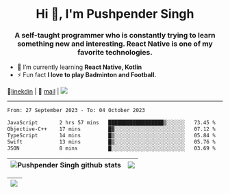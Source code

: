 <h1 align="center">Hi 👋, I'm Pushpender Singh</h1>
<h3 align="center">A self-taught programmer who is constantly trying to learn something new and interesting. React Native is one of my favorite technologies.</h3>

- 🌱 I’m currently learning **React Native, Kotlin**
- ⚡ Fun fact **I love to play Badminton and Football.**

👔[linekdin](https://www.linkedin.com/in/pushpender-singh-240061202/) | 📧 [mail](mailto:pushpendersingh694@gmail.com) | ![](https://komarev.com/ghpvc/?username=pushpender-singh-ap&color=blue)


---

<!--START_SECTION:waka-->

```txt
From: 27 September 2023 - To: 04 October 2023

JavaScript       2 hrs 57 mins   ██████████████████▒░░░░░░   73.45 %
Objective-C++    17 mins         █▓░░░░░░░░░░░░░░░░░░░░░░░   07.12 %
TypeScript       14 mins         █▒░░░░░░░░░░░░░░░░░░░░░░░   05.84 %
Swift            13 mins         █▒░░░░░░░░░░░░░░░░░░░░░░░   05.76 %
JSON             8 mins          █░░░░░░░░░░░░░░░░░░░░░░░░   03.69 %
```

<!--END_SECTION:waka-->

| <a><img align="center" src="https://github-readme-stats-iota-ecru-15.vercel.app/api?username=pushpender-singh-ap&show_icons=true&include_all_commits=true&theme=buefy&hide_border=true" alt="Pushpender Singh github stats" /></a> | <a><img align="center" src="https://github-readme-stats-iota-ecru-15.vercel.app/api/top-langs/?username=pushpender-singh-ap&layout=compact&theme=buefy&hide_border=true" /></a> |
| ------------- | ------------- |

| <a> <img align="left" src="https://github-readme-streak-stats.herokuapp.com/?user=pushpender-singh-ap" /></br> </a> |
| ------------- |
